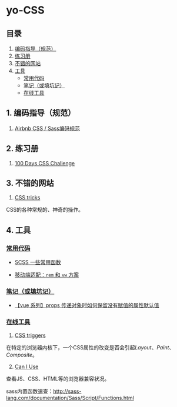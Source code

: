 # yo-CSS

## 目录

1. [编码指导（规范）](#编码指导（规范）)
2. [练习册](#练习册)
3. [不错的网站](#不错的网站)
4. [工具](#工具)
    - [常用代码](#code-snippet)
    - [笔记（或填坑记）](#notes)
    - [在线工具](#online-tool)

## 1. 编码指导（规范）

1. [Airbnb CSS / Sass编码规范](https://github.com/NoName4Me/yo-CSS/issues/1)

## 2. 练习册

1. [100 Days CSS Challenge](https://codepen.io/collection/XgmakG/)

## 3. 不错的网站

1. [CSS tricks](https://css-tricks.com/)

CSS的各种常规的、神奇的操作。

## 4. 工具

<a id="code-snippet" href="#code-snippet">

### 常用代码

* [SCSS 一些常用函数](https://github.com/NoName4Me/yo-FE/issues/7)

* [移动端适配：`rem` 和 `vw` 方案](https://github.com/NoName4Me/yo-CSS/issues/2)

<a id="notes" href="#notes" >

### 笔记（或填坑记）

* [【vue 系列】props 传递对象时如何保留没有赋值的属性默认值](https://github.com/NoName4Me/yo-FE/issues/5)

<a id="online-tool" href="#online-tool">

### 在线工具

1. [CSS triggers](https://csstriggers.com/)

在特定的浏览器内核下，一个CSS属性的改变是否会引起*Layout*、*Paint*、*Composite*。

2. [Can I Use](https://caniuse.com/)

查看JS、CSS、HTML等的浏览器兼容状况。

sass内置函数速查：http://sass-lang.com/documentation/Sass/Script/Functions.html
